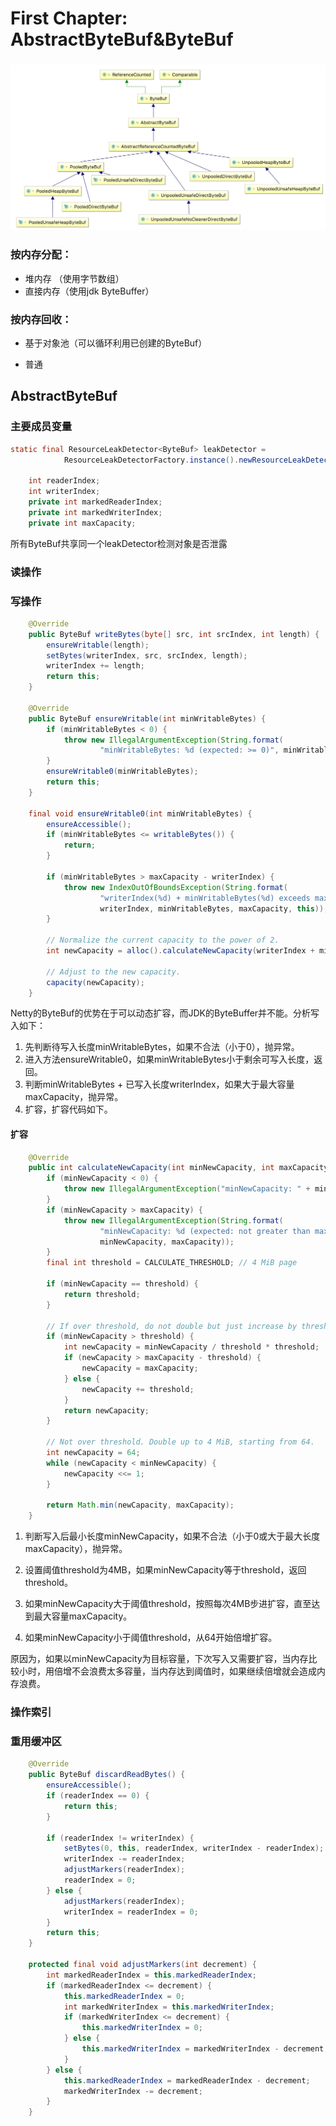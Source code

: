 # First Chapter: AbstractByteBuf&ByteBuf

### ![](/assets/ByteBuf.jpg)

### 按内存分配：

* 堆内存 （使用字节数组）
* 直接内存（使用jdk  ByteBuffer）

### 按内存回收：

* 基于对象池（可以循环利用已创建的ByteBuf）

* 普通

## AbstractByteBuf

### 主要成员变量

```java
static final ResourceLeakDetector<ByteBuf> leakDetector =
            ResourceLeakDetectorFactory.instance().newResourceLeakDetector(ByteBuf.class);

    int readerIndex;
    int writerIndex;
    private int markedReaderIndex;
    private int markedWriterIndex;
    private int maxCapacity;
```

所有ByteBuf共享同一个leakDetector检测对象是否泄露

### 读操作

### 写操作

```java
    @Override
    public ByteBuf writeBytes(byte[] src, int srcIndex, int length) {
        ensureWritable(length);
        setBytes(writerIndex, src, srcIndex, length);
        writerIndex += length;
        return this;
    }

    @Override
    public ByteBuf ensureWritable(int minWritableBytes) {
        if (minWritableBytes < 0) {
            throw new IllegalArgumentException(String.format(
                    "minWritableBytes: %d (expected: >= 0)", minWritableBytes));
        }
        ensureWritable0(minWritableBytes);
        return this;
    }

    final void ensureWritable0(int minWritableBytes) {
        ensureAccessible();
        if (minWritableBytes <= writableBytes()) {
            return;
        }

        if (minWritableBytes > maxCapacity - writerIndex) {
            throw new IndexOutOfBoundsException(String.format(
                    "writerIndex(%d) + minWritableBytes(%d) exceeds maxCapacity(%d): %s",
                    writerIndex, minWritableBytes, maxCapacity, this));
        }

        // Normalize the current capacity to the power of 2.
        int newCapacity = alloc().calculateNewCapacity(writerIndex + minWritableBytes, maxCapacity);

        // Adjust to the new capacity.
        capacity(newCapacity);
    }
```

Netty的ByteBuf的优势在于可以动态扩容，而JDK的ByteBuffer并不能。分析写入如下：

1. 先判断待写入长度minWritableBytes，如果不合法（小于0），抛异常。
2. 进入方法ensureWritable0，如果minWritableBytes小于剩余可写入长度，返回。
3. 判断minWritableBytes + 已写入长度writerIndex，如果大于最大容量maxCapacity，抛异常。
4. 扩容，扩容代码如下。

#### 扩容

```java
    @Override
    public int calculateNewCapacity(int minNewCapacity, int maxCapacity) {
        if (minNewCapacity < 0) {
            throw new IllegalArgumentException("minNewCapacity: " + minNewCapacity + " (expected: 0+)");
        }
        if (minNewCapacity > maxCapacity) {
            throw new IllegalArgumentException(String.format(
                    "minNewCapacity: %d (expected: not greater than maxCapacity(%d)",
                    minNewCapacity, maxCapacity));
        }
        final int threshold = CALCULATE_THRESHOLD; // 4 MiB page

        if (minNewCapacity == threshold) {
            return threshold;
        }

        // If over threshold, do not double but just increase by threshold.
        if (minNewCapacity > threshold) {
            int newCapacity = minNewCapacity / threshold * threshold;
            if (newCapacity > maxCapacity - threshold) {
                newCapacity = maxCapacity;
            } else {
                newCapacity += threshold;
            }
            return newCapacity;
        }

        // Not over threshold. Double up to 4 MiB, starting from 64.
        int newCapacity = 64;
        while (newCapacity < minNewCapacity) {
            newCapacity <<= 1;
        }

        return Math.min(newCapacity, maxCapacity);
    }
```

1. 判断写入后最小长度minNewCapacity，如果不合法（小于0或大于最大长度maxCapacity），抛异常。
2. 设置阈值threshold为4MB，如果minNewCapacity等于threshold，返回threshold。
3. 如果minNewCapacity大于阈值threshold，按照每次4MB步进扩容，直至达到最大容量maxCapacity。

4. 如果minNewCapacity小于阈值threshold，从64开始倍增扩容。

原因为，如果以minNewCapacity为目标容量，下次写入又需要扩容，当内存比较小时，用倍增不会浪费太多容量，当内存达到阈值时，如果继续倍增就会造成内存浪费。

### 操作索引

### 重用缓冲区

```java
    @Override
    public ByteBuf discardReadBytes() {
        ensureAccessible();
        if (readerIndex == 0) {
            return this;
        }

        if (readerIndex != writerIndex) {
            setBytes(0, this, readerIndex, writerIndex - readerIndex);
            writerIndex -= readerIndex;
            adjustMarkers(readerIndex);
            readerIndex = 0;
        } else {
            adjustMarkers(readerIndex);
            writerIndex = readerIndex = 0;
        }
        return this;
    }

    protected final void adjustMarkers(int decrement) {
        int markedReaderIndex = this.markedReaderIndex;
        if (markedReaderIndex <= decrement) {
            this.markedReaderIndex = 0;
            int markedWriterIndex = this.markedWriterIndex;
            if (markedWriterIndex <= decrement) {
                this.markedWriterIndex = 0;
            } else {
                this.markedWriterIndex = markedWriterIndex - decrement;
            }
        } else {
            this.markedReaderIndex = markedReaderIndex - decrement;
            markedWriterIndex -= decrement;
        }
    }
```



